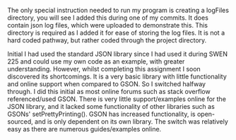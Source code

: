 The only special instruction needed to run my program is creating a logFiles directory, you will see I added this during one of my commits. 
It does contain json log files, which were uploaded to demonstrate this. This directory is required as I added it for ease of storing 
the log files. It is not a hard coded pathway, but rather coded through the project directory.

Initial I had used the standard JSON library since I had used it during SWEN 225 and could use my own code as an example, with greater understanding.
However, whilst completing this assignment I soon discovered its shortcomings. It is a very basic library with little functionality and online
support when compared to GSON. So I switched halfway through. I did this initial as most online forums such as stack overflow referenced/used GSON.
There is very little support/examples online for the JSON library, and it lacked some functionality of other libraries such as GSONs' setPrettyPrinting().
GSON has increased functionality, is open-sourced, and is only dependent on its own library. The switch was relatively easy as there are numerous guides/examples online.